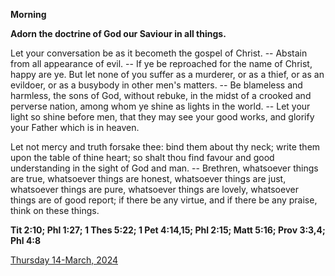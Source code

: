 **Morning**

**Adorn the doctrine of God our Saviour in all things.**
 
Let your conversation be as it becometh the gospel of Christ. -- Abstain from all appearance of evil. -- If ye be reproached for the name of Christ, happy are ye. But let none of you suffer as a murderer, or as a thief, or as an evildoer, or as a busybody in other men's matters. -- Be blameless and harmless, the sons of God, without rebuke, in the midst of a crooked and perverse nation, among whom ye shine as lights in the world. -- Let your light so shine before men, that they may see your good works, and glorify your Father which is in heaven.
 
Let not mercy and truth forsake thee: bind them about thy neck; write them upon the table of thine heart; so shalt thou find favour and good understanding in the sight of God and man. -- Brethren, whatsoever things are true, whatsoever things are honest, whatsoever things are just, whatsoever things are pure, whatsoever things are lovely, whatsoever things are of good report; if there be any virtue, and if there be any praise, think on these things.  

**Tit 2:10; Phl 1:27; 1 Thes 5:22; 1 Pet 4:14,15; Phl 2:15; Matt 5:16; Prov 3:3,4; Phl 4:8**

[Thursday 14-March, 2024](https://t.me/daily_light)
